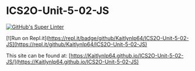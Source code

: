 # ICS2O-Unit-5-02-JS

[![GitHub's Super Linter](https://github.com/KaitlynIp64/ICS2O-Unit-5-02-JS/workflows/Kaitlyn%20Super%20Linter/badge.svg)](https://github.com/KaitlynIp64/ICS2O-Unit-5-02-JS/actions)

[![Run on Repl.it](https://repl.it/badge/github/KaitlynIp64/ICS2O-Unit-5-02-JS](https://repl.it/github/KaitlynIp64/ICS2O-Unit-5-02-JS)

This site can be found at: [https://KaitlynIp64.github.io/ICS2O-Unit-5-02-JS/](https://KaitlynIp64.github.io/ICS2O-Unit-5-02-JS)
